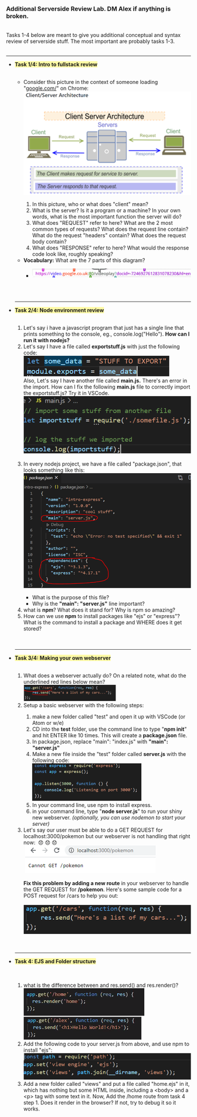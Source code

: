 ### Additional Serverside Review Lab. DM Alex if anything is broken. ###
<br>
Tasks 1-4 below are meant to give you additional conceptual and syntax review of serverside stuff. The most important are probably tasks 1-3.
<br><br>
<hr>
<div>
<span><div><ul>
  <li><div><span style="background-color: rgb(255, 250, 165); font-weight: bold;-evernote-highlight:true;"><strong>Task 1/4: Intro to fullstack review </strong><br><br></span></div></li><ul><li><div>Consider this picture in the context of someone loading &quot;<a href="http://google.com/">google.com/</a>&quot; on Chrome: <img src="Evernote.enex_files/Image.png" type="image/png" data-filename="Image.png"/></div></li><ol><li><div>In this picture, who or what does &quot;client&quot; mean?</div></li><li><div>What is the server? Is it a program or a machine? In your own words, what is the most important function the server will do?</div></li><li><div>What does &quot;REQUEST&quot; refer to here? What are the 2 most common types of requests? What does the request line contain? What do the request &quot;headers&quot; contain? What does the request body contain?</div></li><li><div>What does &quot;RESPONSE&quot; refer to here? What would the response code look like, roughly speaking?</div></li></ol><li><div><span style="font-weight: bold;">Vocabulary:</span> What are the 7 parts of this diagram?</div></li><ul><li><div><img src="Evernote.enex_files/Image [1].png" type="image/png" data-filename="Image.png"/></div></li></ul></ul>
  
  <br><br><hr>
  <li><div><span style="background-color: rgb(255, 250, 165); font-weight: bold;-evernote-highlight:true;"><strong>Task 2/4: Node environment review</strong></span><br><br></div></li><ol><li><div>Let's say i have a javascript program that just has a single line that prints something to the console, eg., console.log(&quot;Hello&quot;). <span style="font-weight: bold;">How can I run it with nodejs?</span></div></li><li><div>Let's say I have a file called <span style="font-weight: bold;">exportstuff.js</span> with just the following code:</div><div><img src="Evernote.enex_files/Image [2].png" type="image/png" data-filename="Image.png"/></div><div>Also, Let's say I have another file called <span style="font-weight: bold;">main.js.</span> There's an error in the import. How can I fix the following <span style="font-weight: bold;">main.js</span> file to correctly import the exportstuff.js? Try it in VSCode.</div><div><img src="Evernote.enex_files/Image [3].png" type="image/png" data-filename="Image.png"/></div><div><br/></div></li><li><div>In every nodejs project, we have a file called &quot;package.json&quot;, that looks something like this: <img src="Evernote.enex_files/Image [4].png" type="image/png" data-filename="Image.png"/></div></li><ul><li><div>What is the purpose of this file?</div></li><li><div>Why is the <span style="font-weight: bold;">&quot;main&quot;: &quot;server.js&quot;</span> line important?</div></li></ul><li><div>what is <span style="font-weight: bold;">npm</span>? What does it stand for? Why is npm so amazing?</div></li><li><div>How can we use <span style="font-weight: bold;">npm</span> to install packages like &quot;ejs&quot; or &quot;express&quot;? What is the command to install a package and WHERE does it get stored?</div></li></ol>
  <br><br><hr>
  <li><div><span style="background-color: rgb(255, 250, 165); font-weight: bold;-evernote-highlight:true;"><strong>Task 3/4: Making your own webserver</strong></span><br><br></div></li><ol><li><div>What does a webserver actually do? On a related note, what do the underlined red lines below mean?<img src="Evernote.enex_files/Image [5].png" type="image/png" data-filename="Image.png" width="251"/></div></li><li><div>Setup a basic webserver with the following steps:</div></li><ol><li><div>make a new folder called &quot;test&quot; and open it up with VSCode (or Atom or w/e)</div></li><li><div>CD into the <span style="font-weight: bold;">test</span> folder, use the command line to type &quot;<span style="font-weight: bold;">npm init</span>&quot; and hit ENTER like 10 times. This will create a <span style="font-weight: bold;">package.json</span> file.</div></li><li><div>In package.json, replace &quot;main&quot;: &quot;index.js&quot; with <span style="font-weight: bold;">&quot;main&quot;: &quot;server.js&quot;</span></div></li><li><div>Make a new file inside the &quot;test&quot; folder called <span style="font-weight: bold;">server.js</span> with the following code:</div><div><img src="Evernote.enex_files/Image [6].png" type="image/png" data-filename="Image.png" width="298"/></div></li><li><div>In your command line, use npm to install express.</div></li><li><div>in your command line, type &quot;<span style="font-weight: bold;">node server.js</span>&quot; to run your shiny new webserver. <span style="font-style: italic;">(optionally, you can use nodemon to start your server)</span></div></li></ol><li><div>Let's say our user must be able to do a GET REQUEST for localhost:3000/pokemon but our webserver is not handling that right now:  😞 😞 😞 </div><div> <img src="Evernote.enex_files/Image [7].png" type="image/png" data-filename="Image.png"/></div><div><br/></div><div><span style="font-weight: bold;">Fix this problem by adding a new route</span> in your webserver to handle the GET REQUEST for <span style="font-weight: bold;">/pokemon</span>. Here's some sample code for a POST request for /cars to help you out:</div><div><br/></div><div><img src="Evernote.enex_files/Image [8].png" type="image/png" data-filename="Image.png"/></div></li></ol>
  <br><br><hr>
  <li><div><span style="background-color: rgb(255, 250, 165); font-weight: bold;-evernote-highlight:true;"><strong>Task 4: EJS and Folder structure</strong></span></div></li><br><br><ol><li><div><span style="box-sizing: border-box;">what is the difference between and res.send() and res.render()?</span><img src="Evernote.enex_files/Image [9].png" type="image/png" data-filename="Image.png" width="329"/><img src="Evernote.enex_files/Image [10].png" type="image/png" data-filename="Image.png"/></div></li><li><div>Add the following code to your server.js from above, and use npm to install &quot;ejs&quot;:</div><div><img src="Evernote.enex_files/Image [11].png" type="image/png" data-filename="Image.png"/></div></li><li><div>Add a new folder called &quot;views&quot; and put a file called &quot;home.ejs&quot; in it, which has nothing but some HTML inside, including a &lt;body&gt; and a &lt;p&gt; tag with some text in it. Now, Add the /home route from task 4 step 1. Does it render in the browser? If not, try to debug it so it works.</div></li></ol></ul></div></span>
</div>
